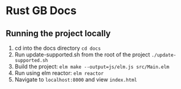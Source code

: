 # Rust GB Docs

## Running the project locally

1. cd into the docs directory `cd docs`
2. Run update-supported.sh from the root of the project
   `./update-supported.sh`
3. Build the project: `elm make --output=js/elm.js src/Main.elm`
4. Run using elm reactor: `elm reactor`
5. Navigate to `localhost:8000` and view `index.html`
